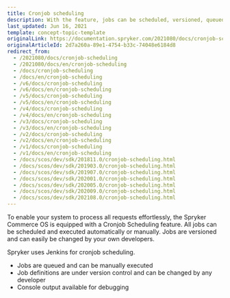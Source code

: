 ```yaml
---
title: Cronjob scheduling
description: With the feature, jobs can be scheduled, versioned, queued, or changed by developers.
last_updated: Jun 16, 2021
template: concept-topic-template
originalLink: https://documentation.spryker.com/2021080/docs/cronjob-scheduling
originalArticleId: 2d7a260a-89e1-4754-b33c-74048e6184d8
redirect_from:
  - /2021080/docs/cronjob-scheduling
  - /2021080/docs/en/cronjob-scheduling
  - /docs/cronjob-scheduling
  - /docs/en/cronjob-scheduling
  - /v6/docs/cronjob-scheduling
  - /v6/docs/en/cronjob-scheduling
  - /v5/docs/cronjob-scheduling
  - /v5/docs/en/cronjob-scheduling
  - /v4/docs/cronjob-scheduling
  - /v4/docs/en/cronjob-scheduling
  - /v3/docs/cronjob-scheduling
  - /v3/docs/en/cronjob-scheduling
  - /v2/docs/cronjob-scheduling
  - /v2/docs/en/cronjob-scheduling
  - /v1/docs/cronjob-scheduling
  - /v1/docs/en/cronjob-scheduling
  - /docs/scos/dev/sdk/201811.0/cronjob-scheduling.html
  - /docs/scos/dev/sdk/201903.0/cronjob-scheduling.html
  - /docs/scos/dev/sdk/201907.0/cronjob-scheduling.html
  - /docs/scos/dev/sdk/202001.0/cronjob-scheduling.html
  - /docs/scos/dev/sdk/202005.0/cronjob-scheduling.html
  - /docs/scos/dev/sdk/202009.0/cronjob-scheduling.html
  - /docs/scos/dev/sdk/202108.0/cronjob-scheduling.html
---
```


To enable your system to process all requests effortlessly, the Spryker Commerce OS is equipped with a Cronjob Scheduling feature. All jobs can be scheduled and executed automatically or manually. Jobs are versioned and can easily be changed by your own developers.

Spryker uses Jenkins for cronjob scheduling.

* Jobs are queued and can be manually executed
* Job definitions are under version control and can be changed by any developer
* Console output available for debugging
